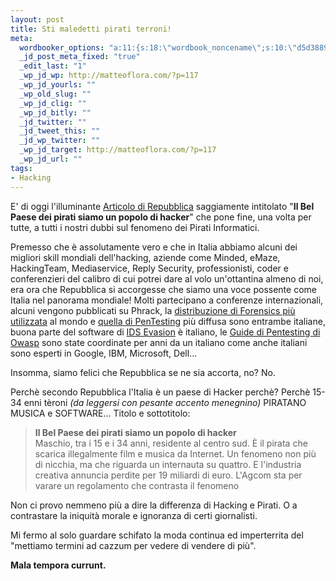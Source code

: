 ```yaml
--- 
layout: post
title: Sti maledetti pirati terroni!
meta: 
  wordbooker_options: "a:11:{s:18:\"wordbook_noncename\";s:10:\"d5d3889eab\";s:18:\"wordbook_page_post\";s:15:\"131388540210117\";s:18:\"wordbook_orandpage\";s:1:\"2\";s:23:\"wordbook_default_author\";s:1:\"1\";s:23:\"wordbook_extract_length\";s:3:\"256\";s:19:\"wordbook_actionlink\";s:3:\"200\";s:26:\"wordbooker_publish_default\";s:2:\"on\";s:18:\"wordbook_attribute\";s:8:\"BlogPost\";s:24:\"wordbooker_status_update\";s:2:\"on\";s:29:\"wordbooker_status_update_text\";s:26:\": Post :  %title% - %link%\";s:20:\"wordbook_comment_get\";s:2:\"on\";}"
  _jd_post_meta_fixed: "true"
  _edit_last: "1"
  _wp_jd_wp: http://matteoflora.com/?p=117
  _wp_jd_yourls: ""
  _wp_old_slug: ""
  _wp_jd_clig: ""
  _wp_jd_bitly: ""
  _jd_twitter: ""
  _jd_tweet_this: ""
  _jd_wp_twitter: ""
  _wp_jd_target: http://matteoflora.com/?p=117
  _wp_jd_url: ""
tags: 
- Hacking
---
```

E' di oggi l'illuminante [Articolo di Repubblica][1] saggiamente intitolato "**Il Bel Paese dei pirati siamo un popolo di hacker**" che pone fine, una volta per tutte, a tutti i nostri dubbi sul fenomeno dei Pirati Informatici.  
  
Premesso che è assolutamente vero e che in Italia abbiamo alcuni dei migliori skill mondiali dell'hacking, aziende come Minded, eMaze, HackingTeam, Mediaservice, Reply Security, professionisti, coder e conferenzieri del calibro di cui potrei dare al volo un'ottantina almeno di noi, era ora che Repubblica si accorgesse che siamo una voce possente come Italia nel panorama mondiale! Molti partecipano a conferenze internazionali, alcuni vengono pubblicati su Phrack, la [distribuzione di Forensics più utilizzata](http://www.deftlinux.net/) al mondo e [quella di PenTesting](http://www.backtrack-linux.org/) più diffusa sono entrambe italiane, buona parte del software di [IDS Evasion](http://www.delirandom.net/sniffjoke/) è italiano, le [Guide di Pentesting di Owasp](http://www.owasp.org/index.php/OWASP_Testing_Project) sono state coordinate per anni da un italiano come anche italiani sono esperti in Google, IBM, Microsoft, Dell...

Insomma, siamo felici che Repubblica se ne sia accorta, no? No.

Perchè secondo Repubblica l'Italia è un paese di Hacker perchè? Perchè 15-34 enni tèroni *(da leggersi con pesante accento menegnino)*  PIRATANO MUSICA e SOFTWARE... Titolo e sottotitolo:

> **Il Bel Paese dei pirati siamo un popolo di hacker**  
> Maschio, tra i 15 e i 34 anni, residente al centro sud. È il pirata che scarica illegalmente film e musica da Internet. Un fenomeno non più di nicchia, ma che riguarda un internauta su quattro. E l'industria creativa annuncia perdite per 19 miliardi di euro. L'Agcom sta per varare un regolamento che contrasta il fenomeno  
  
Non ci provo nemmeno più a dire la differenza di Hacking e Pirati. O a contrastare la iniquità morale e ignoranza di certi giornalisti.  
  
Mi fermo al solo guardare schifato la moda continua ed imperterrita del "mettiamo termini ad cazzum per vedere di vendere di più".  
  
**Mala tempora currunt.**  

[1]: http://www.repubblica.it/spettacoli-e-cultura/2011/01/26/news/bel_paese_pirati-11661722/
